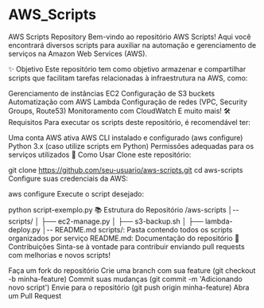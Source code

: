 # AWS_Scripts
AWS Scripts Repository
Bem-vindo ao repositório AWS Scripts! Aqui você encontrará diversos scripts para auxiliar na automação e gerenciamento de serviços na Amazon Web Services (AWS).

✨ Objetivo
Este repositório tem como objetivo armazenar e compartilhar scripts que facilitam tarefas relacionadas à infraestrutura na AWS, como:

Gerenciamento de instâncias EC2
Configuração de S3 buckets
Automatização com AWS Lambda
Configuração de redes (VPC, Security Groups, Route53)
Monitoramento com CloudWatch
E muito mais!
🛠 Requisitos
Para executar os scripts deste repositório, é recomendável ter:

Uma conta AWS ativa
AWS CLI instalado e configurado (aws configure)
Python 3.x (caso utilize scripts em Python)
Permissões adequadas para os serviços utilizados
📘 Como Usar
Clone este repositório:

git clone https://github.com/seu-usuario/aws-scripts.git
cd aws-scripts
Configure suas credenciais da AWS:

aws configure
Execute o script desejado:

python script-exemplo.py
📚 Estrutura do Repositório
/aws-scripts
│-- scripts/
│   ├── ec2-manage.py
│   ├── s3-backup.sh
│   ├── lambda-deploy.py
│-- README.md
scripts/: Pasta contendo todos os scripts organizados por serviço
README.md: Documentação do repositório
🚀 Contribuições
Sinta-se à vontade para contribuir enviando pull requests com melhorias e novos scripts!

Faça um fork do repositório
Crie uma branch com sua feature (git checkout -b minha-feature)
Commit suas mudanças (git commit -m 'Adicionando novo script')
Envie para o repositório (git push origin minha-feature)
Abra um Pull Request
